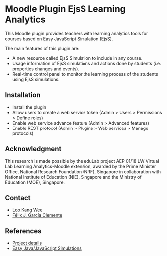# Moodle Plugin EjsS Learning Analytics

This Moodle plugin provides teachers with learning analytics tools for courses based on Easy JavaScript Simulation (EjsS).

The main features of this plugin are:
- A new resource called EjsS Simulation to include in any course.
- Usage information of EjsS simulations and actions done by students (i.e. properties changes and events).
- Real-time control panel to monitor the learning process of the students using EjsS simulations.
 
## Installation

- Install the plugin
- Allow users to create a web service token (Admin > Users > Permissions > Define roles)
- Enable web service advance feature (Admin > Advanced features)
- Enable REST protocol (Admin > Plugins > Web services > Manage protocols)

## Acknowledgment

This research is made possible by the eduLab project AEP 01/18 LW Virtual Lab Learning Analytics-Moodle extension, awarded by the Prime Minister Office, National Research Foundation (NRF), Singapore in collaboration with National
Institute of Education (NIE), Singapore and the Ministry of Education (MOE), Singapore.

## Contact

- [Loo Kang Wee](http://weelookang.blogspot.com/)
- [Félix J. García Clemente](http://webs.um.es/fgarcia/miwiki/doku.php?id=home)

## References
- [Project details](https://iwant2study.org/ospsg/index.php/projects/575-aep-01-18-lw-virtual-lab-learning-analytics-moodle-extension)
- [Easy Java/JavaScript Simulations](http://www.um.es/fem/EjsWiki/Main/Download)
